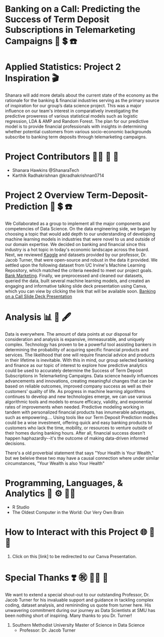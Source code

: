# Banking on a Call: Predicting the Success of Term Deposit Subscriptions in Telemarketing Campaigns :bank: :heavy_dollar_sign: :telephone:

# Applied Statistics: Project 2 Inspiration  :clapper:
Shanara will add more details about the current state of the economy as the rationale for the banking & financial industries serving as the primary source of inspiration for our group’s data science project. This was a major influence on our team's interest in comparatively investigating the predictive proweress of various statistical models such as logistic regression, LDA & AMP and Random Forest. The plan for our predictive model is to provide financial professionals with insights in determining whether potential customers from various socio-economic backgrounds subscribe to banking term deposits through telemarketing campaigns.

# Project Contributors :woman_technologist: :thought_balloon: :name_badge:
  - Shanara Hawkins @ShanaraTech
  - Karthik Radhakrishnan @kradhakrishnan0714
  
# Project 2 Overview Term-Deposit-Prediction :bank: :heavy_dollar_sign: :telephone:
We Collaborated as a group to implement all the major components and competencies of Data Science. On the data engineering side, we began by choosing a topic that would add depth to our understanding of developing machine learning models in industries that were novel to us and outside of our domain expertise. We decided on banking and financial since this industry is a hot topic in today's economic landscape across the board. Next, we reviewed [Kaggle](https://www.kaggle.com/) and datasets provided by our professor, Dr. Jacob Turner,  that were open-source and robust in the data it provided. We settled upon the following dataset from UC Irvine's Machine Learning Repository, which matched the criteria needed to meet our project goals. [Bank Marketing](https://archive.ics.uci.edu/ml/datasets/Bank+Marketing). Finally, we preprocessed and cleaned our datasets, queried the data, built several machine learning models, and created an engaging and informative talking slide deck presentation using Canva, which you can view by clicking the link that will be available soon. [ Banking on a Call Slide Deck Presentation]()

# Analysis :bar_chart: :green_apple: :fountain_pen:
Data is everywhere. The amount of data points at our disposal for consideration and analysis is expansive, immeasurable, and uniquely complex. Technology has proven to be a powerful tool assisting bankers in determining the probability of acquiring specific financial products and services. The likelihood that one will require financial advice and products in their lifetime is inevitable. With this in mind, our group selected banking and finance as our topic of interest to explore how predictive analytics could be used to accurately determine the Success of Term Deposit Subscriptions in Telemarketing Campaigns. Data science heavily influences advancements and innovations, creating meaningful changes that can be based on reliable outcomes, improved company success as well as their customers' quality of life. As progress in machine learning algorithms continues to develop and new technologies emerge, we can use various algorithmic tools and models to ensure efficacy, validity, and exponential rates of improvements when needed. Predictive modeling working in tandem with personalized financial products has innumerable advantages, such as empowering.... Using tools like our Term Deposit Prediction modles could be a wise investment, offering quick and easy banking products to customers who lack the time, mobility, or resources to venture outside of their homes during banking hours. After all, financial success doesn't happen haphazardly--it's the outcome of making data-driven informed decisions.  

There's a old proverbial statement that says "Your Health is Your Wealth," but we beleive these two may have a causal connection where under similar circumstances,  "Your Wealth is also Your Health"

# Programming, Languages, & Analytics :signal_strength: :gear: :man_technologist:
  - R Studio
  - The Oldest Computer in the World: Our Very Own Brain 

# How to Interact with this Project :globe_with_meridians: :open_file_folder: :link:
1. Click on this [link] to be redirected to our Canva Presentation.
   
# Special Thanks :heavy_heart_exclamation: :congratulations: :man_student: :tada:
We want to extend a special shout-out to our outstanding Professor, Dr. Jacob Turner for his invaluable support and guidance in tackling complex coding, dataset analysis, and remininding us quote from turner here. His unwavering commitment during our journey as Data Scientists at SMU has been nothing short of inspiring. Many thanks to you Dr. Turner!
  1. Southern Methodist University Master of Science in Data Science
     - Professor: Dr. Jacob Turner
     

